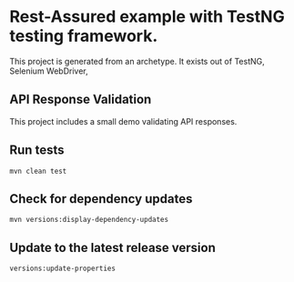 # Rest-Assured example with TestNG testing framework.

This project is generated from an archetype. It exists out of TestNG, Selenium WebDriver, 

## API Response Validation
This project includes a small demo validating API responses.

## Run tests

`mvn clean test`

## Check for dependency updates

`mvn versions:display-dependency-updates`

## Update to the latest release version

`versions:update-properties`